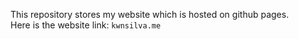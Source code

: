 This repository stores my website which is hosted on github pages. <br>
Here is the website link: ``` kwnsilva.me ```
